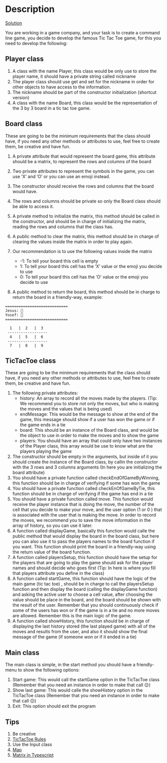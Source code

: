 # Description

[Solution](./tictac/src/)

You are working in a game company, and your task is to create a command line game, you decide to develop the famous Tic Tac Toe game, for this you need to develop the following:

## Player class

1. A class with the name Player, this class would be only use to store the player name, it should have a private string called nickname
2. The player class should use get and set for the nickname in order for other objects to have access to the information.
3. The nickname should be part of the constructor initialization (shortcut version)
4. A class with the name Board, this class would be the representation of the 3 by 3 board in a tic tac toe game.

## Board class

These are going to be the minimum requirements that the class should have, if you need any other methods or attributes to use, feel free to create them, be creative and have fun.

1. A private attribute that would represent the board game, this attribute should be a matrix, to represent the rows and columns of the board
2. Two private attributes to represent the symbols in the game, you can use ‘X’ and ‘O’ or you can use an emoji instead.
3. The constructor should receive the rows and columns that the board would have.
4. The rows and columns should be private so only the Board class should be able to access it.
5. A private method to initialize the matrix, this method should be called in the constructor, and should be in charge of initializing the matrix, reading the rows and columns that the class has.
6. A public method to clear the matrix, this method should be in charge of clearing the values inside the matrix in order to play again.
7. Our recommendation is to use the following values inside the matrix

   - -1: To tell your board this cell is empty
   - 1: To tell your board this cell has the ‘X’ value or the emoji you decide to use
   - 0: To tell your board this cell has the ‘O’ value or the emoji you decide to use

8. A public method to return the board, this method should be in charge to return the board in a friendly-way, example:

```
============================
Jesus: 🐲
Yosef: 🐼
============================

  1   |  2   |  3
 ------------------
  4   |  5   |  6
 ------------------
  7   |  8   |  9
```

## TicTacToe class

These are going to be the minimum requirements that the class should have, if you need any other methods or attributes to use, feel free to create them, be creative and have fun.

1. The following private attributes:
   - history: An array to record all the moves made by the players. (Tip: We recommend you to store not only the moves, but who is making the moves and the values that is being used)
   - endMessage: This would be the message to show at the end of the game, this message should show if a user has won the game or if the game ends in a tie
   - board: This should be an instance of the Board class, and would be the object to use in order to make the moves and to show the game
   - players: You should have an array that could only have two instances of the Player class, this array would be use to know what are the players playing the game
2. The constructor should be empty in the arguments, but inside of it you should create the instance of the Board class, by callin the constructor with the 3 rows and 3 columns arguments (In here you are initializing the board attribute)
3. You should have a private function called checkEndOfGameByWinning, this function should be in charge of verifying if some has won the game
4. You should have a private function called checkEnOfGameByTie, this function should be in charge of verifying if the game has end in a tie
5. You should have a private function called move. This function would receive the player instance that is doing the move, the number of the cell that you decide to make your move, and the user option (1 or 0 ) that is associated with the user that is making the move. In order to record the moves, we recommend you to save the move information in the array of history, so you can use it later.
6. A function called displayGame, basically this function would calle the public method that would display the board in the board class, but here you can also use it to pass the players names to the board function if you want. This function should print the board in a friendly-way using the return value of the board function.
7. A function called playersSetup, this function should have the setup for the players that are going to play the game should ask for the player names and should decide who goes first (Tip: In here is where you fill that players attribute you define in the class)
8. A function called startGame, this function should have the logic of the main game (tic tac toe) , should be in charge to call the playersSetup function and then display the board (calling the displayGame function) and asking the active user to choose a cell value, after choosing the value should be place in the board, and the board should be shown with the result of the user. Remember that you should continuously check if some of the users has won or if the game is in a tie and no more moves are allowed. Remember this is the main logic of the game.
9. A function called showHistory, this function should be in charge of displaying the last history stored (the last played game) with all of the moves and results from the user, and also it should show the final message of the game (if someone won or if it ended in a tie)

## Main class

The main class is simple, in the start method you should have a friendly-menu to show the following options:

1. Start game: This would call the startGame option in the TicTacToe class (Remember that you need an instance in order to make that call 😉)
2. Show last game: This would calle the showHistory option in the TicTacToe class (Remember that you need an instance in order to make that call 😉)
3. Exit: This option should exit the program

## Tips

1. Be creative
2. [TicTacToe Rules](https://www.exploratorium.edu/brain_explorer/tictactoe.html)
3. Use the Input class
4. [Map](https://developer.mozilla.org/en-US/docs/Web/JavaScript/Reference/Global_Objects/Map)
5. [Matrix in Typescript](https://www.tutorialspoint.com/typescript/typescript_multi_dimensional_arrays.htm)
